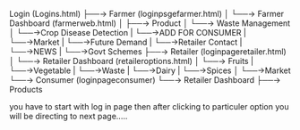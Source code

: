 Login (Logins.html)
  ├──→ Farmer (loginpsgefarmer.html)
  │     └──→ Farmer Dashboard (farmerweb.html)
  │           ├──→ Product 
  │           └──→ Waste Management
  │           └──→Crop Disease Detection
  |            └──→ADD FOR CONSUMER
  |             └──→Market
  |             └──→Future Demand
  |             └──→Retailer Contact
  |            └──→NEWS
  |             └──→Govt Schemes
 ├──→ Retailer (loginpageretailer.html)
  │     └──→ Retailer Dashboard (retaileroptions.html)
  │           └──→ Fruits
  |            └──→Vegetable
  |             └──→Waste
  |            └──→Dairy
  |             └──→Spices
  │              └──→Market
  └──→ Consumer (loginpageconsumer)
        └──→ Retailer Dashboard
                    ├──→ Products
                    
you have to start with log in page then after clicking to particuler option you will be directing to next page.....  
